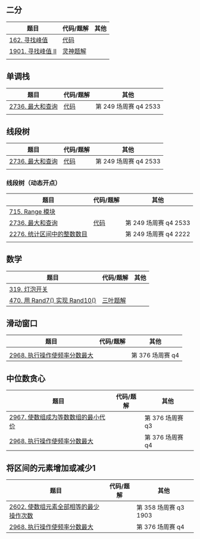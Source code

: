 ## 二分

| 题目                                                             | 代码/题解                                                                                                             | 其他 |
| ---------------------------------------------------------------- | --------------------------------------------------------------------------------------------------------------------- | ---- |
| [162. 寻找峰值](https://leetcode.cn/problems/find-peak-element/) | [代码](https://leetcode.cn/problems/find-peak-element/submissions/484554337/?envType=daily-question&envId=2023-12-18) |      |
| [1901. 寻找峰值 II](https://leetcode.cn/problems/find-a-peak-element-ii/)   | [灵神题解](https://leetcode.cn/problems/find-a-peak-element-ii/solutions/2571587/tu-jie-li-yong-xing-zui-da-zhi-pan-duan-r4e0n/)|      |
|  |  |

## 单调栈

| 题目                                                                              | 代码/题解                                                                       | 其他                  |
| --------------------------------------------------------------------------------- | ------------------------------------------------------------------------------- | --------------------- |
| [2736. 最大和查询](https://leetcode.cn/problems/maximum-sum-queries/description/) | [代码](https://leetcode.cn/problems/maximum-sum-queries/submissions/482901893/) | 第 249 场周赛 q4 2533 |
|                                                                                   |                                                                                 |                       |

## 线段树

| 题目                                                                              | 代码/题解                                                                       | 其他                  |
| --------------------------------------------------------------------------------- | ------------------------------------------------------------------------------- | --------------------- |
| [2736. 最大和查询](https://leetcode.cn/problems/maximum-sum-queries/description/) | [代码](https://leetcode.cn/problems/maximum-sum-queries/submissions/482901893/) | 第 249 场周赛 q4 2533 |
|                                                                                   |                                                                                 |                       |

### 线段树（动态开点）

| 题目                                                                                                | 代码/题解                                                                       | 其他                  |
| --------------------------------------------------------------------------------------------------- | ------------------------------------------------------------------------------- | --------------------- |
| [715. Range 模块](https://leetcode.cn/problems/range-module/description/)                           |                                                                                 |                       |
| [2736. 最大和查询](https://leetcode.cn/problems/maximum-sum-queries/description/)                   | [代码](https://leetcode.cn/problems/maximum-sum-queries/submissions/482901893/) | 第 249 场周赛 q4 2533 |
| [2276. 统计区间中的整数数目](https://leetcode.cn/problems/count-integers-in-intervals/description/) |                                                                                 | 第 249 场周赛 q4 2222 |
|                                                                                                     |                                                                                 |                       |

## 数学

| 题目  | 代码/题解  | 其他 |
| ------------------------------------------------------------ | ------------------------------------------------------------------------------------------------------------------------------------- | ---- |
| [319. 灯泡开关](https://leetcode.cn/problems/bulb-switcher/) |                                                                                                                                       |      |
| [470. 用 Rand7() 实现 Rand10()](https://leetcode.cn/problems/implement-rand10-using-rand7/description/) | [三叶题解](https://leetcode.cn/problems/implement-rand10-using-rand7/solutions/978985/gong-shui-san-xie-k-jin-zhi-zhu-wei-shen-zmd4/) |      |

## 滑动窗口

| 题目                                                                                                         | 代码/题解 | 其他             |
| ------------------------------------------------------------------------------------------------------------ | --------- | ---------------- |
|                                                                                                              |           |                  |
| [2968. 执行操作使频率分数最大](https://leetcode.cn/problems/apply-operations-to-maximize-frequency-score/)  |           | 第 376 场周赛 q4 |

## 中位数贪心

| 题目                                                                                                         | 代码/题解 | 其他             |
| ------------------------------------------------------------------------------------------------------------ | --------- | ---------------- |
| [2967. 使数组成为等数数组的最小代价](https://leetcode.cn/problems/minimum-cost-to-make-array-equalindromic/) |           | 第 376 场周赛 q3 |
| [2968. 执行操作使频率分数最大](https://leetcode.cn/problems/apply-operations-to-maximize-frequency-score/)   |           | 第 376 场周赛 q4 |

## 将区间的元素增加或减少1

| 题目                                                                                                                        | 代码/题解 | 其他                  |
| --------------------------------------------------------------------------------------------------------------------------- | --------- | --------------------- |
| [2602. 使数组元素全部相等的最少操作次数](https://leetcode.cn/problems/minimum-operations-to-make-all-array-elements-equal/) |           | 第 358 场周赛 q3 1903 |
| [2968. 执行操作使频率分数最大](https://leetcode.cn/problems/apply-operations-to-maximize-frequency-score/)                 |           | 第 376 场周赛 q4      |


